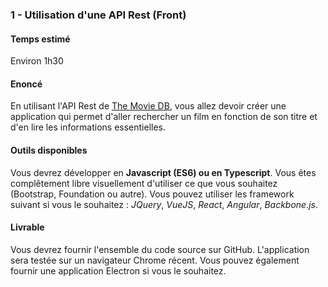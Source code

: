 ### 1 - Utilisation d'une API Rest (Front)

#### Temps estimé

Environ 1h30

#### Enoncé

En utilisant l'API Rest de [The Movie DB](https://developers.themoviedb.org/3), vous allez devoir créer une application qui permet d'aller rechercher un film en fonction de son titre et d'en lire les informations essentielles. 

#### Outils disponibles

Vous devrez développer en **Javascript (ES6) ou en Typescript**. Vous êtes complêtement libre visuellement d'utiliser ce que vous souhaitez (Bootstrap, Foundation ou autre). Vous pouvez utiliser les framework suivant si vous le souhaitez : *JQuery*, *VueJS*, *React*, *Angular*, *Backbone.js*. 

#### Livrable

Vous devrez fournir l'ensemble du code source sur GitHub.
L'application sera testée sur un navigateur Chrome récent. Vous pouvez également fournir une application Electron si vous le souhaitez.